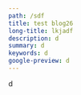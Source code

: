 ```yaml
---
path: /sdf
title: test blog26
long-title: lkjadf
description: d
summary: d
keywords: d
google-preview: d
---
```

d
